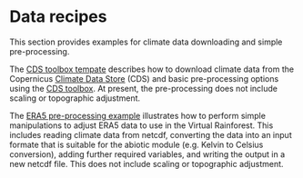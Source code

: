 # Data recipes

This section provides examples for climate data downloading and simple pre-processing.

The [CDS toolbox tempate](./CDS_toolbox_template.md) describes how to download
climate data from the Copernicus
[Climate Data Store](https://cds.climate.copernicus.eu/) (CDS)
and basic pre-processing options using the
[CDS toolbox](https://cds.climate.copernicus.eu/cdsapp#!/toolbox).
At present, the pre-processing does not include scaling or topographic adjustment.

The [ERA5 pre-processing example](./ERA5_preprocessing_example.md) illustrates
how to perform simple manipulations to adjust ERA5 data to use in the Virtual
Rainforest. This includes reading climate data from netcdf, converting
the data into an input formate that is suitable for the abiotic module (e.g. Kelvin to
Celsius conversion), adding further required variables, and writing the output in a new
netcdf file. This does not include scaling or topographic adjustment.
